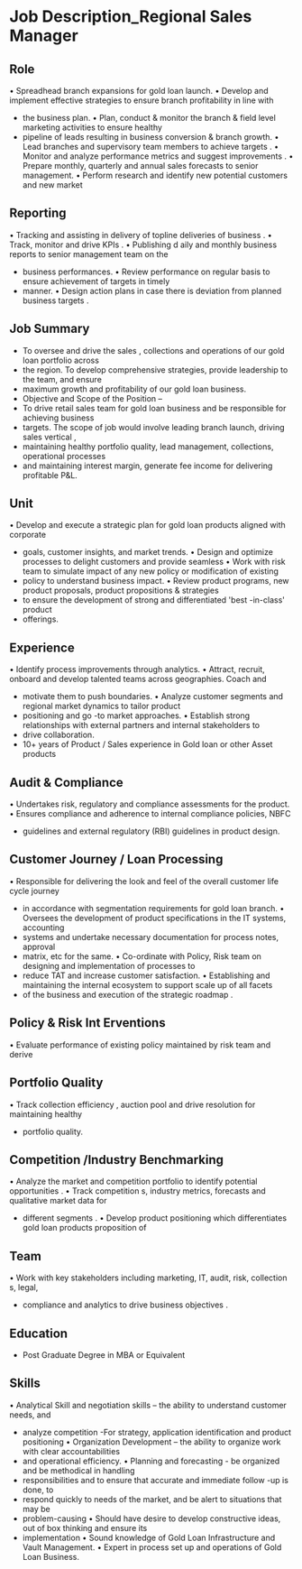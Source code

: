 # Job Description_Regional Sales Manager

## Role

• Spreadhead branch expansions for gold loan launch.
• Develop and implement effective strategies  to ensure branch profitability in line with
* the business plan.
• Plan, conduct & monitor the branch & field level marketing activities to ensure healthy
* pipeline of leads resulting in business conversion & branch growth.
• Lead branches and supervisory team members to achieve targets .
• Monitor and analyze performance metrics and suggest improvements .
• Prepare monthly, quarterly and annual sales forecasts  to senior management.
• Perform research and identify new potential customers and new market

## Reporting

• Tracking and assisting in delivery of topline deliveries of business .
• Track, monitor and drive KPIs .
• Publishing d aily and monthly business reports to senior management team on the
* business performances.
• Review performance on regular basis to ensure achievement of targets in timely
* manner.
• Design action plans in case there is deviation from planned business targets .

## Job Summary

* To oversee and drive the sales , collections  and operations of our gold loan portfolio across
* the region. To develop comprehensive strategies, provide leadership to the team, and ensure
* maximum growth and profitability of our gold loan business.
* Objective and Scope of the Position –
* To drive retail sales team  for gold loan  business  and be responsible for achieving business
* targets. The scope of job would involve leading branch launch, driving sales vertical ,
* maintaining healthy portfolio quality, lead management, collections, operational processes
* and maintaining interest margin,  generate fee income  for delivering profitable  P&L.

## Unit

• Develop and execute a strategic plan for gold loan products aligned with corporate
* goals, customer insights, and market trends.
• Design and optimize processes to delight customers and provide seamless
• Work with risk team to simulate impact of any new policy or modification of existing
* policy to understand business impact.
• Review product programs, new product proposals, product propositions & strategies
* to ensure the development of strong and differentiated 'best -in-class' product
* offerings.

## Experience

• Identify process improvements through analytics.
• Attract, recruit, onboard and develop talented teams across geographies. Coach and
* motivate them to push boundaries.
• Analyze customer segments and regional market dynamics to tailor product
* positioning and go -to market approaches.
• Establish strong relationships with external partners and internal stakeholders to
* drive collaboration.
* 10+ years of Product / Sales experience in Gold loan  or other Asset products

## Audit & Compliance

• Undertakes risk, regulatory and compliance assessments for the product.
• Ensures compliance and adherence to internal compliance policies, NBFC
* guidelines and external regulatory (RBI) guidelines in product design.

## Customer  Journey / Loan Processing

• Responsible for delivering the look and feel of the overall customer life cycle journey
* in accordance with segmentation requirements for gold loan branch.
• Oversees the development of product specifications in the IT systems, accounting
* systems and undertake necessary documentation for process notes, approval
* matrix, etc for the same.
• Co-ordinate with Policy, Risk team on designing and implementation of processes to
* reduce TAT and increase customer satisfaction.
• Establishing and maintaining the internal ecosystem to support scale up of all facets
* of the business and execution of the strategic roadmap .

## Policy & Risk Int Erventions

• Evaluate performance of existing policy maintained by risk team and derive

## Portfolio Quality

• Track collection efficiency , auction pool and drive resolution for maintaining healthy
* portfolio quality.

## Competition /Industry  Benchmarking

• Analyze the market  and competition portfolio to identify potential opportunities .
• Track competition s, industry metrics, forecasts and qualitative market data for
* different segments .
• Develop product positioning which differentiates gold loan  products proposition of

## Team

• Work with key stakeholders including marketing, IT, audit, risk, collection s, legal,
* compliance and analytics to drive business objectives .

## Education

* Post Graduate Degree in MBA or Equivalent

## Skills

• Analytical Skill and negotiation skills – the ability to understand customer needs, and
* analyze competition -For strategy, application identification and product positioning
• Organization Development – the ability to organize work with clear accountabilities
* and operational efficiency.
• Planning and forecasting - be organized and be methodical in handling
* responsibilities and to ensure that accurate and immediate follow -up is done, to
* respond quickly to needs of the market, and be alert to situations that may be
* problem-causing
• Should have desire to develop constructive ideas, out of box thinking and ensure its
* implementation
• Sound knowledge of Gold Loan Infrastructure and Vault Management.
• Expert in process set up and operations of Gold Loan Business.
